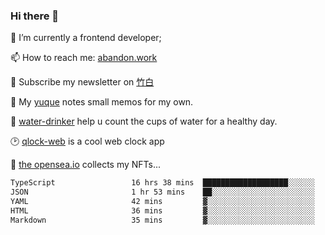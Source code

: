 ### Hi there 👋

<!--
**Alfxjx/Alfxjx** is a ✨ _special_ ✨ repository because its `README.md` (this file) appears on your GitHub profile.

Here are some ideas to get you started:

- 🔭 I’m currently working on ...
- 🌱 I’m currently learning ...
- 👯 I’m looking to collaborate on ...
- 🤔 I’m looking for help with ...
- 💬 Ask me about ...
- 📫 How to reach me: ...
- 😄 Pronouns: ...
- ⚡ Fun fact: ...
-->
🔭  I’m currently a frontend developer;

📫  How to reach me: [abandon.work](https://www.abandon.work/)

🎉  Subscribe my newsletter on [竹白](https://alfxjx.zhubai.love/)

🌱  My [yuque](https://www.yuque.com/alfxjx) notes small memos for my own.

🥤  [water-drinker](https://weldingboys.vercel.app/water) help u count the cups of water for a healthy day.

🕑  [qlock-web](https://qlock-web.vercel.app) is a cool web clock app

🌊  [the opensea.io](https://opensea.io/assets/0x495f947276749ce646f68ac8c248420045cb7b5e/29433830147332339639115006737701029562687338063458078299874716625823015632897) collects my NFTs...

<!--START_SECTION:waka-->

```txt
TypeScript                 16 hrs 38 mins  ███████████████████░░░░░░   75.51 %
JSON                       1 hr 53 mins    ██░░░░░░░░░░░░░░░░░░░░░░░   08.55 %
YAML                       42 mins         ▓░░░░░░░░░░░░░░░░░░░░░░░░   03.19 %
HTML                       36 mins         ▓░░░░░░░░░░░░░░░░░░░░░░░░   02.79 %
Markdown                   35 mins         ▓░░░░░░░░░░░░░░░░░░░░░░░░   02.69 %
```

<!--END_SECTION:waka-->


